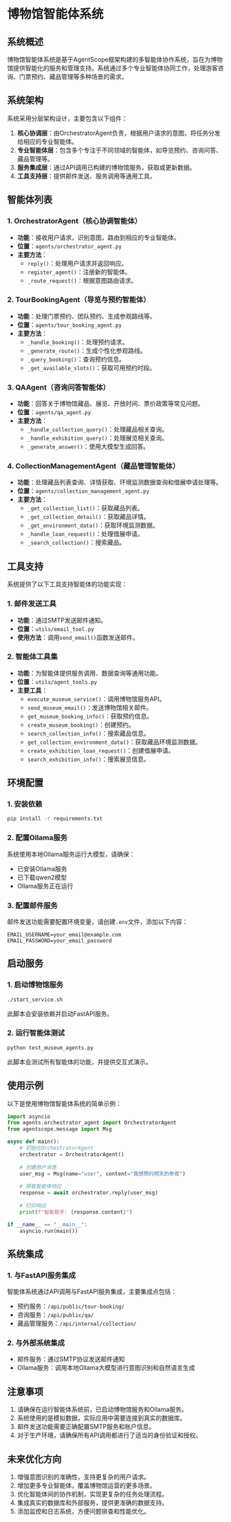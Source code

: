 # 博物馆智能体系统

## 系统概述

博物馆智能体系统是基于AgentScope框架构建的多智能体协作系统，旨在为博物馆提供智能化的服务和管理支持。系统通过多个专业智能体协同工作，处理游客咨询、门票预约、藏品管理等多种场景的需求。

## 系统架构

系统采用分层架构设计，主要包含以下组件：

1. **核心协调层**：由OrchestratorAgent负责，根据用户请求的意图，将任务分发给相应的专业智能体。
2. **专业智能体层**：包含多个专注于不同领域的智能体，如导览预约、咨询问答、藏品管理等。
3. **服务集成层**：通过API调用已构建的博物馆服务，获取或更新数据。
4. **工具支持层**：提供邮件发送、服务调用等通用工具。

## 智能体列表

### 1. OrchestratorAgent（核心协调智能体）
- **功能**：接收用户请求，识别意图，路由到相应的专业智能体。
- **位置**：`agents/orchestrator_agent.py`
- **主要方法**：
  - `reply()`：处理用户请求并返回响应。
  - `register_agent()`：注册新的智能体。
  - `_route_request()`：根据意图路由请求。

### 2. TourBookingAgent（导览与预约智能体）
- **功能**：处理门票预约、团队预约、生成参观路线等。
- **位置**：`agents/tour_booking_agent.py`
- **主要方法**：
  - `_handle_booking()`：处理预约请求。
  - `_generate_route()`：生成个性化参观路线。
  - `_query_booking()`：查询预约信息。
  - `_get_available_slots()`：获取可用预约时段。

### 3. QAAgent（咨询问答智能体）
- **功能**：回答关于博物馆藏品、展览、开放时间、票价政策等常见问题。
- **位置**：`agents/qa_agent.py`
- **主要方法**：
  - `_handle_collection_query()`：处理藏品相关查询。
  - `_handle_exhibition_query()`：处理展览相关查询。
  - `_generate_answer()`：使用大模型生成回答。

### 4. CollectionManagementAgent（藏品管理智能体）
- **功能**：处理藏品列表查询、详情获取、环境监测数据查询和借展申请处理等。
- **位置**：`agents/collection_management_agent.py`
- **主要方法**：
  - `_get_collection_list()`：获取藏品列表。
  - `_get_collection_detail()`：获取藏品详情。
  - `_get_environment_data()`：获取环境监测数据。
  - `_handle_loan_request()`：处理借展申请。
  - `_search_collection()`：搜索藏品。

## 工具支持

系统提供了以下工具支持智能体的功能实现：

### 1. 邮件发送工具
- **功能**：通过SMTP发送邮件通知。
- **位置**：`utils/email_tool.py`
- **使用方法**：调用`send_email()`函数发送邮件。

### 2. 智能体工具集
- **功能**：为智能体提供服务调用、数据查询等通用功能。
- **位置**：`utils/agent_tools.py`
- **主要工具**：
  - `execute_museum_service()`：调用博物馆服务API。
  - `send_museum_email()`：发送博物馆相关邮件。
  - `get_museum_booking_info()`：获取预约信息。
  - `create_museum_booking()`：创建预约。
  - `search_collection_info()`：搜索藏品信息。
  - `get_collection_environment_data()`：获取藏品环境监测数据。
  - `create_exhibition_loan_request()`：创建借展申请。
  - `search_exhibition_info()`：搜索展览信息。

## 环境配置

### 1. 安装依赖

```bash
pip install -r requirements.txt
```

### 2. 配置Ollama服务

系统使用本地Ollama服务运行大模型，请确保：

- 已安装Ollama服务
- 已下载qwen2模型
- Ollama服务正在运行

### 3. 配置邮件服务

邮件发送功能需要配置环境变量，请创建`.env`文件，添加以下内容：

```
EMAIL_USERNAME=your_email@example.com
EMAIL_PASSWORD=your_email_password
```

## 启动服务

### 1. 启动博物馆服务

```bash
./start_service.sh
```

此脚本会安装依赖并启动FastAPI服务。

### 2. 运行智能体测试

```bash
python test_museum_agents.py
```

此脚本会测试所有智能体的功能，并提供交互式演示。

## 使用示例

以下是使用博物馆智能体系统的简单示例：

```python
import asyncio
from agents.orchestrator_agent import OrchestratorAgent
from agentscope.message import Msg

async def main():
    # 初始化OrchestratorAgent
    orchestrator = OrchestratorAgent()
    
    # 创建用户消息
    user_msg = Msg(name="user", content="我想预约明天的参观")
    
    # 获取智能体响应
    response = await orchestrator.reply(user_msg)
    
    # 打印响应
    print(f"智能助手: {response.content}")

if __name__ == "__main__":
    asyncio.run(main())
```

## 系统集成

### 1. 与FastAPI服务集成

智能体系统通过API调用与FastAPI服务集成，主要集成点包括：

- 预约服务：`/api/public/tour-booking/`
- 咨询服务：`/api/public/qa/`
- 藏品管理服务：`/api/internal/collection/`

### 2. 与外部系统集成

- 邮件服务：通过SMTP协议发送邮件通知
- Ollama服务：调用本地Ollama大模型进行意图识别和自然语言生成

## 注意事项

1. 请确保在运行智能体系统前，已启动博物馆服务和Ollama服务。
2. 系统使用的是模拟数据，实际应用中需要连接到真实的数据库。
3. 邮件发送功能需要正确配置SMTP服务和账户信息。
4. 对于生产环境，请确保所有API调用都进行了适当的身份验证和授权。

## 未来优化方向

1. 增强意图识别的准确性，支持更复杂的用户请求。
2. 增加更多专业智能体，覆盖博物馆运营的更多场景。
3. 优化智能体间的协作机制，实现更复杂的任务处理流程。
4. 集成真实的数据库和外部服务，提供更准确的数据支持。
5. 添加监控和日志系统，方便问题排查和性能优化。